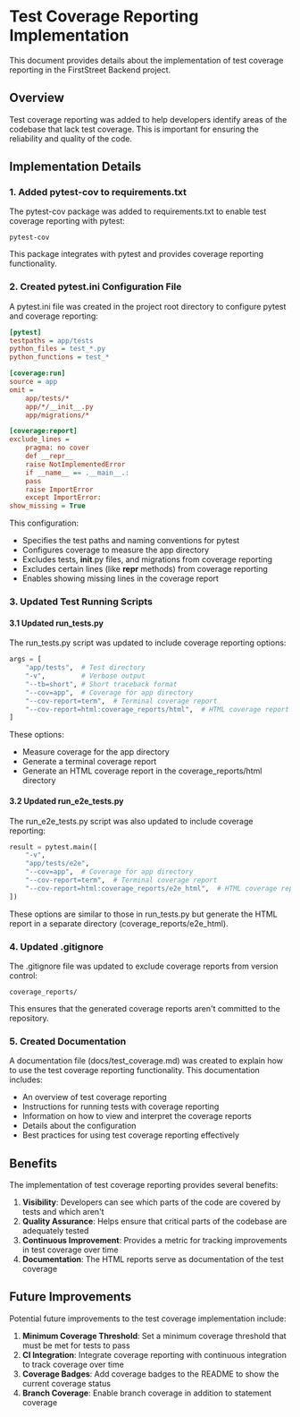 # Test Coverage Reporting Implementation

This document provides details about the implementation of test coverage reporting in the FirstStreet Backend project.

## Overview

Test coverage reporting was added to help developers identify areas of the codebase that lack test coverage. This is important for ensuring the reliability and quality of the code.

## Implementation Details

### 1. Added pytest-cov to requirements.txt

The pytest-cov package was added to requirements.txt to enable test coverage reporting with pytest:

```
pytest-cov
```

This package integrates with pytest and provides coverage reporting functionality.

### 2. Created pytest.ini Configuration File

A pytest.ini file was created in the project root directory to configure pytest and coverage reporting:

```ini
[pytest]
testpaths = app/tests
python_files = test_*.py
python_functions = test_*

[coverage:run]
source = app
omit = 
    app/tests/*
    app/*/__init__.py
    app/migrations/*

[coverage:report]
exclude_lines =
    pragma: no cover
    def __repr__
    raise NotImplementedError
    if __name__ == .__main__.:
    pass
    raise ImportError
    except ImportError:
show_missing = True
```

This configuration:
- Specifies the test paths and naming conventions for pytest
- Configures coverage to measure the app directory
- Excludes tests, __init__.py files, and migrations from coverage reporting
- Excludes certain lines (like __repr__ methods) from coverage reporting
- Enables showing missing lines in the coverage report

### 3. Updated Test Running Scripts

#### 3.1 Updated run_tests.py

The run_tests.py script was updated to include coverage reporting options:

```python
args = [
    "app/tests",  # Test directory
    "-v",         # Verbose output
    "--tb=short", # Short traceback format
    "--cov=app",  # Coverage for app directory
    "--cov-report=term",  # Terminal coverage report
    "--cov-report=html:coverage_reports/html",  # HTML coverage report
]
```

These options:
- Measure coverage for the app directory
- Generate a terminal coverage report
- Generate an HTML coverage report in the coverage_reports/html directory

#### 3.2 Updated run_e2e_tests.py

The run_e2e_tests.py script was also updated to include coverage reporting:

```python
result = pytest.main([
    "-v", 
    "app/tests/e2e",
    "--cov=app",  # Coverage for app directory
    "--cov-report=term",  # Terminal coverage report
    "--cov-report=html:coverage_reports/e2e_html",  # HTML coverage report
])
```

These options are similar to those in run_tests.py but generate the HTML report in a separate directory (coverage_reports/e2e_html).

### 4. Updated .gitignore

The .gitignore file was updated to exclude coverage reports from version control:

```
coverage_reports/
```

This ensures that the generated coverage reports aren't committed to the repository.

### 5. Created Documentation

A documentation file (docs/test_coverage.md) was created to explain how to use the test coverage reporting functionality. This documentation includes:
- An overview of test coverage reporting
- Instructions for running tests with coverage reporting
- Information on how to view and interpret the coverage reports
- Details about the configuration
- Best practices for using test coverage reporting effectively

## Benefits

The implementation of test coverage reporting provides several benefits:
1. **Visibility**: Developers can see which parts of the code are covered by tests and which aren't
2. **Quality Assurance**: Helps ensure that critical parts of the codebase are adequately tested
3. **Continuous Improvement**: Provides a metric for tracking improvements in test coverage over time
4. **Documentation**: The HTML reports serve as documentation of the test coverage

## Future Improvements

Potential future improvements to the test coverage implementation include:
1. **Minimum Coverage Threshold**: Set a minimum coverage threshold that must be met for tests to pass
2. **CI Integration**: Integrate coverage reporting with continuous integration to track coverage over time
3. **Coverage Badges**: Add coverage badges to the README to show the current coverage status
4. **Branch Coverage**: Enable branch coverage in addition to statement coverage